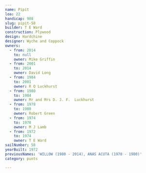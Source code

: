 ```yaml
---
name: Pipit
loa: 22
handicap: 908
slug: pipit-58
builder: T E Ward
construction: Plywood
design: Hardchine
designer: Wyche and Coppock
owners:
  - from: 2014
    to: null
    owner: Mike Griffin
  - from: 2001
    to: 2014
    owner: David Long
  - from: 1984
    to: 2001
    owner: R Q Luckhurst
  - from: 1980
    to: 1984
    owner: Mr and Mrs D. J. F.  Luckhurst
  - from: 1978
    to: 1980
    owner: Robert Green
  - from: 1974
    to: 1978
    owner: M J Lamb
  - from: 1972
    to: 1974
    owner: T E Ward
sailNumber: 58
yearBuilt: 1972
previousNames: 'WILLOW (1980 - 2014), ANAS ACUTA (1978 - 1980)'
category: punts

---
```

